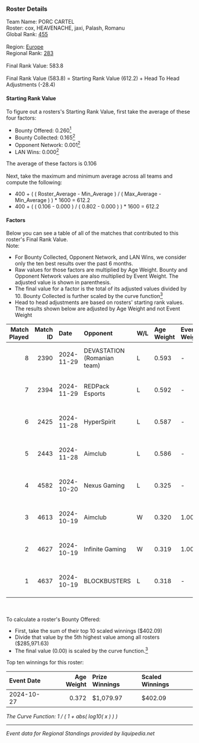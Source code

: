 ### Roster Details<br />
Team Name: PORC CARTEL<br />
Roster: cox, HEAVENACHE, jaxi, Palash, Romanu<br />
Global Rank: [455](../../standings_global_2025_02_28.md)<br />
<br />
Region: [Europe]( ../../standings_europe_2025_02_28.md)<br />
Regional Rank: [283]( ../../standings_europe_2025_02_28.md)<br />
<br />
Final Rank Value:  583.8<br />
<br />
Final Rank Value (583.8) = Starting Rank Value (612.2) + Head To Head Adjustments (-28.4)<br />

#### Starting Rank Value<br />
To figure out a rosters's Starting Rank Value, first take the average of these four factors:<br />
- Bounty Offered: 0.260[<sup>1</sup>](#table2)
- Bounty Collected: 0.165[<sup>2</sup>](#table1)
- Opponent Network: 0.001[<sup>2</sup>](#table1)
- LAN Wins: 0.000[<sup>2</sup>](#table1)

The average of these factors is 0.106<br />
<br />
Next, take the maximum and minimum average across all teams and compute the following:<br />
- 400 + ( ( Roster_Average - Min_Average ) / ( Max_Average - Min_Average ) ) * 1600 = 612.2
- 400 + ( ( 0.106 - 0.000 ) / ( 0.802 - 0.000 ) ) * 1600 = 612.2


#### Factors<br />
Below you can see a table of all of the matches that contributed to this roster's Final Rank Value.<br />
Note:<br />

- For Bounty Collected, Opponent Network, and LAN Wins, we consider only the ten best results over the past 6 months.
- Raw values for those factors are multiplied by Age Weight. Bounty and Opponent Network values are also multiplied by Event Weight. The adjusted value is shown in parenthesis.
- The final value for a factor is the total of its adjusted values divided by 10. Bounty Collected is further scaled by the curve function[<sup>3</sup>](#curveFunction)
- Head to head adjustments are based on rosters' starting rank values. The results shown below are adjusted by Age Weight and not Event Weight
<span id="table1"></span><br />


| Match Played | Match ID | Date       | Opponent                    | W/L | Age Weight | Event Weight | Bounty Collected | Opponent Network | LAN Wins  | H2H Adj. | Roster                                |
| -: | -: | :- | :- | :- | :- | :- | :- | :- | :- | -: | :- |
|            8 |     2390 | 2024-11-29 | DEVASTATION (Romanian team) | L   | 0.593      | -            | -                | -                | -         |    -7.28 | cox, HEAVENACHE, jaxi, Palash, Romanu |
|            7 |     2394 | 2024-11-29 | REDPack Esports             | L   | 0.592      | -            | -                | -                | -         |    -8.43 | cox, HEAVENACHE, jaxi, Palash, Romanu |
|            6 |     2425 | 2024-11-28 | HyperSpirit                 | L   | 0.587      | -            | -                | -                | -         |   -11.34 | cox, HEAVENACHE, jaxi, Palash, Romanu |
|            5 |     2443 | 2024-11-28 | Aimclub                     | L   | 0.586      | -            | -                | -                | -         |    -4.38 | cox, HEAVENACHE, jaxi, Palash, Romanu |
|            4 |     4582 | 2024-10-20 | Nexus Gaming                | L   | 0.325      | -            | -                | -                | -         |    -0.27 | cox, HEAVENACHE, jaxi, Palash, Romanu |
|            3 |     4613 | 2024-10-19 | Aimclub                     | W   | 0.320      | 1.000        | 0.000 (0.000)    | 0.016 (0.005)    | 0 (0.000) |     3.31 | cox, HEAVENACHE, jaxi, Palash, Romanu |
|            2 |     4627 | 2024-10-19 | Infinite Gaming             | W   | 0.319      | 1.000        | 0.000 (0.000)    | 0.004 (0.001)    | 0 (0.000) |     4.82 | cox, HEAVENACHE, jaxi, Palash, Romanu |
|            1 |     4637 | 2024-10-19 | BLOCKBUSTERS                | L   | 0.318      | -            | -                | -                | -         |    -4.83 | cox, HEAVENACHE, jaxi, Palash, Romanu |

<br />
<span id="table2"></span><br />
To calculate a roster's Bounty Offered:<br />

- First, take the sum of their top 10 scaled winnings ($402.09)
- Divide that value by the 5th highest value among all rosters ($285,971.63)
- The final value (0.00) is scaled by the curve function.[<sup>3</sup>](#curveFunction)

Top ten winnings for this roster:<br />

| Event Date | Age Weight | Prize Winnings | Scaled Winnings |
| :- | -: | :- | :- |
| 2024-10-27 |      0.372 | $1,079.97      | $402.09         |


<span id="curveFunction"></span>_The Curve Function: 1 / ( 1 + abs( log10( x ) ) )_<br />

---
_Event data for Regional Standings provided by liquipedia.net_<br />
